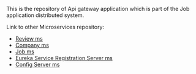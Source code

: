 This is the repository of Api gateway application which is part of the Job application distributed system.

Link to other Microservices repository:
- [Review ms](https://github.com/raka-bakar88/reviewms)
- [Company ms](https://github.com/raka-bakar88/companyms)
- [Job ms](https://github.com/raka-bakar88/jobms)
- [Eureka Service Registration Server ms](https://github.com/raka-bakar88/eurekams)
- [Config Server ms](https://github.com/raka-bakar88/configserverms)
